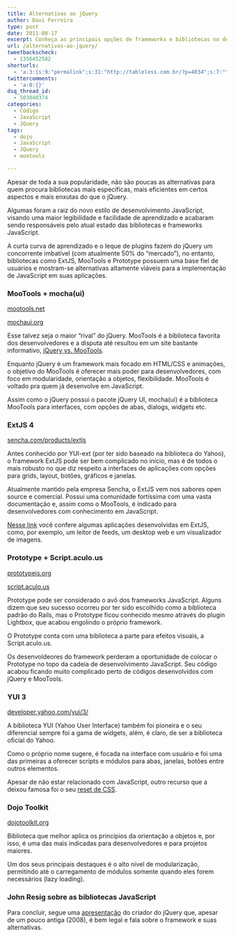 ```yaml
---
title: Alternativas ao jQuery
author: Davi Ferreira
type: post
date: 2011-08-17
excerpt: Conheça as principais opções de frameworks e bibliotecas no desenvolvimento JavaScript e saiba que existe vida além do jQuery
url: /alternativas-ao-jquery/
tweetbackscheck:
  - 1356452582
shorturls:
  - 'a:3:{s:9:"permalink";s:31:"http://tableless.com.br/?p=4034";s:7:"tinyurl";s:26:"http://tinyurl.com/3hw3d9w";s:4:"isgd";s:19:"http://is.gd/QnfvAA";}'
twittercomments:
  - 'a:0:{}'
dsq_thread_id:
  - 503040374
categories:
  - Código
  - JavaScript
  - JQuery
tags:
  - dojo
  - JavaScript
  - JQuery
  - mootools

---
```

Apesar de toda a sua popularidade, não são poucas as alternativas para quem procura bibliotecas mais específicas, mais eficientes em certos aspectos e mais enxutas do que o jQuery.

Algumas foram a raiz do novo estilo de desenvolvimento JavaScript, visando uma maior legibilidade e facilidade de aprendizado e acabaram sendo responsáveis pelo atual estado das bibliotecas e frameworks JavaScript.

A curta curva de aprendizado e o leque de plugins fazem do jQuery um concorrente imbatível (com atualmente 50% do &#8220;mercado&#8221;), no entanto, bibliotecas como ExtJS, MooTools e Prototype possuem uma base fiel de usuários e mostram-se alternativas altamente viáveis para a implementação de JavaScript em suas aplicações.

### MooTools + mocha(ui)

[mootools.net][1]
  
[mochaui.org][2]

Esse talvez seja o maior &#8220;rival&#8221; do jQuery. MooTools é a biblioteca favorita dos desenvolvedores e a disputa até resultou em um site bastante informativo, [jQuery vs. MooTools][3].

Enquanto jQuery é um framework mais focado em HTML/CSS e animações, o objetivo do MooTools é oferecer mais poder para desenvolvedores, com foco em modularidade, orientação a objetos, flexibilidade. MooTools é voltado pra quem já desenvolve em JavaScript.

Assim como o jQuery possui o pacote jQuery UI, mocha(ui) é a biblioteca MooTools para interfaces, com opções de abas, dialogs, widgets etc.

### ExtJS 4

[sencha.com/products/extjs][4]

Antes conhecido por YUI-ext (por ter sido baseado na biblioteca do Yahoo), o framework ExtJS pode ser bem complicado no início, mas é de todos o mais robusto no que diz respeito a interfaces de aplicações com opções para grids, layout, botões, gráficos e janelas.

Atualmente mantido pela empresa Sencha, o ExtJS vem nos sabores open source e comercial. Possui uma comunidade fortíssima com uma vasta documentação e, assim como o MooTools, é indicado para desenvolvedores com conhecimento em JavaScript.

[Nesse link][5] você confere algumas aplicações desenvolvidas em ExtJS, como, por exemplo, um leitor de feeds, um desktop web e um visualizador de imagens.

### Prototype + Script.aculo.us

[prototypejs.org][6]
  
[script.aculo.us][7]

Prototype pode ser considerado o avô dos frameworks JavaScript. Alguns dizem que seu sucesso ocorreu por ter sido escolhido como a biblioteca padrão do Rails, mas o Prototype ficou conhecido mesmo através do plugin Lightbox, que acabou engolindo o próprio framework.

O Prototype conta com uma biblioteca a parte para efeitos visuais, a Script.aculo.us.

Os desenvoldeores do framework perderam a oportunidade de colocar o Prototype no topo da cadeia de desenvolvimento JavaScript. Seu código acabou ficando muito complicado perto de códigos desenvolvidos com jQuery e MooTools.

### YUI 3

[developer.yahoo.com/yui/3/][8]

A biblioteca YUI (Yahoo User Interface) também foi pioneira e o seu diferencial sempre foi a gama de widgets, além, é claro, de ser a biblioteca oficial do Yahoo.

Como o próprio nome sugere, é focada na interface com usuário e foi uma das primeiras a oferecer scripts e módulos para abas, janelas, botões entre outros elementos. 

Apesar de não estar relacionado com JavaScript, outro recurso que a deixou famosa foi o seu [reset de CSS][9].

### Dojo Toolkit

[dojotoolkit.org][10]

Biblioteca que melhor aplica os princípios da orientação a objetos e, por isso, é uma das mais indicadas para desenvolvedores e para projetos maiores.

Um dos seus principais destaques é o alto nível de modularização, permitindo até o carregamento de módulos somente quando eles forem necessários (lazy loading).

### John Resig sobre as bibliotecas JavaScript

Para concluir, segue uma [apresentação][11] do criador do jQuery que, apesar de um pouco antiga (2008), é bem legal e fala sobre o framework e suas alternativas.

 [1]: http://mootools.net/
 [2]: http://mochaui.org/
 [3]: http://jqueryvsmootools.com/
 [4]: http://www.sencha.com/products/extjs/
 [5]: http://www.sencha.com/products/extjs/examples/
 [6]: http://www.prototypejs.org/
 [7]: http://script.aculo.us/
 [8]: http://developer.yahoo.com/yui/3/
 [9]: http://developer.yahoo.com/yui/3/cssreset/
 [10]: http://dojotoolkit.org/
 [11]: http://www.slideshare.net/jeresig/javascript-library-overview-presentation/